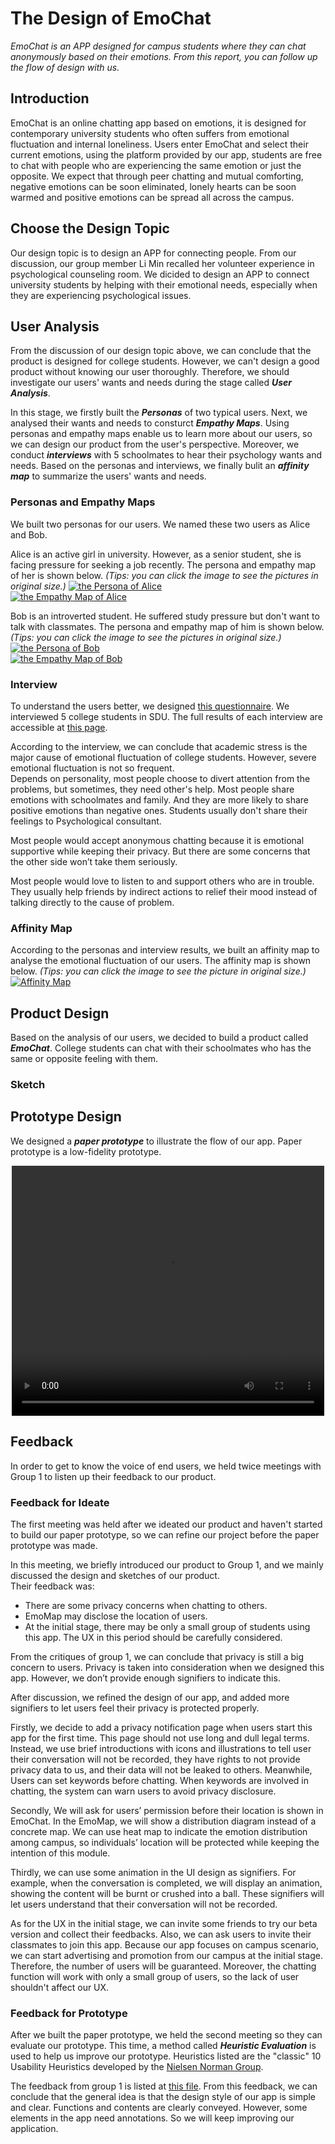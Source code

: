 # The Design of EmoChat

*EmoChat is an APP designed for campus students where they can chat anonymously based on their emotions. From this report, you can follow up the flow of design with us.*  

## Introduction

EmoChat is an online chatting app based on emotions, it is designed for contemporary university students who often suffers from emotional fluctuation and internal loneliness. Users enter EmoChat and select their current emotions, using the platform provided by our app, students are free to chat with people who are experiencing the same emotion or just the opposite. We expect that through peer chatting and mutual comforting, negative emotions can be soon eliminated, lonely hearts can be soon warmed and positive emotions can be spread all across the campus.  

## Choose the Design Topic

Our design topic is to design an APP for connecting people. From our discussion, our group member Li Min recalled her volunteer experience in psychological counseling room. We dicided to design an APP to connect university students by helping with their emotional needs, especially when they are experiencing psychological issues. 
## User Analysis
From the discussion of our design topic above, we can conclude that the product is designed for college students. However, we can't design a good product without knowing our user thoroughly. Therefore, we should investigate our users' wants and needs during the stage called 
***User Analysis***.  

In this stage, we firstly built the ***Personas*** of two typical users. Next, we analysed their wants and needs to consturct ***Empathy Maps***. Using personas and empathy maps enable us to learn more about our users, so we can design our product from the user's perspective. Moreover, we conduct ***interviews*** with 5 schoolmates to hear their psychology wants and needs. Based on the personas and interviews, we finally bulit an ***affinity map*** to summarize the users' wants and needs.
### Personas and Empathy Maps
We built two personas for our users. We named these two users as Alice and Bob.  

Alice is an active girl in university. However, as a senior student, she is facing pressure for seeking a job recently. The persona and empathy map of her is shown below. *(Tips: you can click the image to see the pictures in original size.)*
[![the Persona of Alice](../day2/personas_and_empathy_maps/persona_of_alice.png)](../day2/personas_and_empathy_maps/persona_of_alice.png)  
[![the Empathy Map of Alice](../day2/personas_and_empathy_maps/empathy_map_of_alice.png)](../day2/personas_and_empathy_maps/empathy_map_of_alice.png)  

Bob is an introverted student. He suffered study pressure but don't want to talk with classmates. The persona and empathy map of him is shown below. *(Tips: you can click the image to see the pictures in original size.)*  
[![the Persona of Bob](../day2/personas_and_empathy_maps/persona_of_bob.png)](../day2/personas_and_empathy_maps/persona_of_bob.png)  
[![the Empathy Map of Bob](../day2/personas_and_empathy_maps/empathy_map_of_bob.png)](../day2/personas_and_empathy_maps/empathy_map_of_bob.png)  
### Interview
To understand the users better, we designed [this questionnaire](../day2/questionnaire.pdf). We interviewed 5 college students in SDU. The full results of each interview are accessible at [this page](../day2/interview_results/).   

According to the interview, we can conclude that academic stress is the major cause of emotional fluctuation of college students. However, severe emotional fluctuation is not so frequent.  
Depends on personality, most people choose to divert attention from the problems, but sometimes, they need other's help. Most people share emotions with schoolmates and family. And they are more likely to share positive emotions than negative ones. Students usually don't share their feelings to Psychological consultant.  

Most people would accept anonymous chatting because it is emotional supportive while keeping their privacy. But there are some concerns that the other side won’t take them seriously.  

Most people would love to listen to and support others who are in trouble. They usually help friends by indirect actions to relief their mood instead of talking directly to the cause of problem.  

### Affinity Map
According to the personas and interview results, we built an affinity map to analyse the emotional fluctuation of our users. The affinity map is shown below. *(Tips: you can click the image to see the picture in original size.)*  
[![Affinity Map](../day2/affinity_map.jpg)](../day2/affinity_map.jpg)  

## Product Design
Based on the analysis of our users, we decided to build a product called ***EmoChat***. College students can chat with their schoolmates who has the same or opposite feeling with them. 

### Sketch


## Prototype Design
We designed a ***paper prototype*** to illustrate the flow of our app. Paper prototype is a low-fidelity prototype.

<video width="500" height="400" style="clear:both;display:block;margin:auto" preload="auto" controls>
<source src="../day4/paper_prototype.mp4" type="video/mp4">
<p>Your browser doesn't support HTML5 video. Here is a <a href="../day4/paper_prototype.mp4">link to the video</a> instead.</p>
</video>

## Feedback
In order to get to know the voice of end users, we held twice meetings with Group 1 to listen up their feedback to our product.
### Feedback for Ideate
The first meeting was held after we ideated our product and haven't started to build our paper prototype, so we can refine our project before the paper prototype was made.  

In this meeting, we briefly introduced our product to Group 1, and we mainly discussed the design and sketches of our product.  
Their feedback was:  
+ There are some privacy concerns when chatting to others.
+ EmoMap may disclose the location of users.
+ At the initial stage, there may be only a small group of students using this app. The UX in this period should be carefully considered.

From the critiques of group 1, we can conclude that privacy is still a big concern to users. Privacy is taken into consideration when we designed this app. However, we don’t provide enough signifiers to indicate this.  

After discussion, we refined the design of our app, and added more signifiers to let users feel their privacy is protected properly.  

Firstly, we decide to add a privacy notification page when users start this app for the first time. This page should not use long and dull legal terms. Instead, we use brief introductions with icons and illustrations to tell user their conversation will not be recorded, they have rights to not provide privacy data to us, and their data will not be leaked to others. Meanwhile, Users can set keywords before chatting. When keywords are involved in chatting, the system can warn users to avoid privacy disclosure.  

Secondly, We will ask for users’ permission before their location is shown in EmoChat. In the EmoMap, we will show a distribution diagram instead of a concrete map. We can use heat map to indicate the emotion distribution among campus, so individuals’ location will be protected while keeping the intention of this module.  

Thirdly, we can use some animation in the UI design as signifiers. For example, when the conversation is completed, we will display an animation, showing the content will be burnt or crushed into a ball. These signifiers will let users understand that their conversation will not be recorded.  

As for the UX in the initial stage, we can invite some friends to try our beta version and collect their feedbacks. Also, we can ask users to invite their classmates to join this app. Because our app focuses on campus scenario, we can start advertising and promotion from our campus at the initial stage. Therefore, the number of users will be guaranteed. Moreover, the chatting function will work with only a small group of users, so the lack of user shouldn't affect our UX.

### Feedback for Prototype

After we built the paper prototype, we held the second meeting so they can evaluate our prototype. This time, a method called ***Heuristic Evaluation*** is used to help us improve our prototype. Heuristics listed are the "classic" 10 Usability Heuristics developed by the [Nielsen Norman Group](https://www.nngroup.com/articles/ten-usability-heuristics/).  

The feedback from group 1 is listed at [this file](./heuristic_evaluation.pdf). From this feedback, we can conclude that the general idea is that the design style of our app is simple and clear. Functions and contents are clearly conveyed. However, some elements in the app need annotations. So we will keep improving our application. 